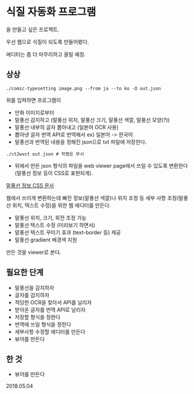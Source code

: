 # 식질 자동화 프로그램

을 만들고 싶은 프로젝트.

우선 웹으로 식질이 되도록 만들어봤다.

에디터는 좀 더 마무리하고 올릴 예정.

## 상상

```
./comic-typesetting image.png --from ja --to ko -O out.json
```

위를 입력하면 프로그램이

* 만화 이미지로부터
* 말풍선 감지하고 (말풍선 위치, 말풍선 크기, 말풍선 색깔, 말풍선 모양(?))
* 말풍선 내부의 글자 뽑아내고 (일본어 OCR 사용)
* 뽑아낸 글자 번역 API로 번역해서 ex) 일본어 -> 한국어
* 말풍선과 번역된 내용을 정해진 json으로 txt 파일에 저장한다.

```
./ct2wvct out.json # 작명은 무시
```

* 위에서 만든 json 형식의 파일을 web viewer page에서 쓰일 수 있도록 변환한다 (말풍선 정보 등이 CSS로 표현되게).

[말풍선 정보 CSS 문서](./bubble-doc.md)

웹에서 쓰이게 변환하는데 빠진 정보(말풍선 색깔)나 위치 조정 등 세부 사항 조정(말풍선 위치, 텍스트 수정)을 위한 웹 에디터를 만든다.

* 말풍선 위치, 크기, 회전 조정 가능
* 말풍선 텍스트 수정 (미리보기 하면서)
* 말풍선 텍스트 꾸미기 효과 (text-border 등) 제공
* 말풍선 gradient 배경색 지원

만든 것을 viewer로 본다.

## 필요한 단계

* 말풍선을 감지하자
* 글자를 감지하자
* 적당한 OCR을 찾아서 API를 날리자
* 받아온 글자를 번역 API로 날리자
* 저장할 형식을 정한다
* 번역에 쓰일 형식을 정한다
* 세부사항 수정할 에디터를 만든다
* 뷰어를 만든다

## 한 것

* 뷰어를 만든다

2018.05.04

